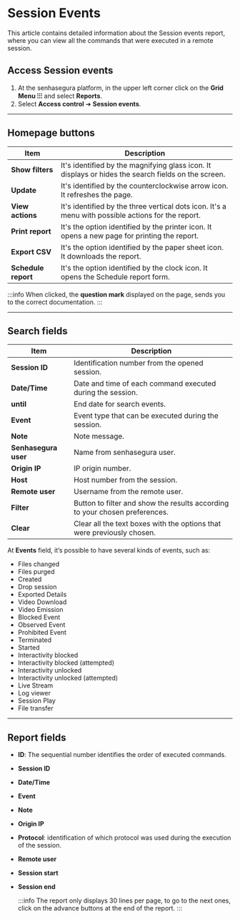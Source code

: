 # Session Events

This article contains detailed information about the Session events report, where you can view all the commands that were executed in a remote session.

## Access Session events

1. At the senhasegura platform, in the upper left corner click on the **Grid Menu ⁝⁝⁝** and select **Reports**.
2. Select **Access control** ➔ **Session events**.

***

## Homepage buttons
**Item**|**Description**
|---|---|
**Show filters**|It's identified by the magnifying glass icon. It displays or hides the search fields on the screen.
**Update**|It's identified by the counterclockwise arrow icon. It refreshes the page.
**View actions**|It's identified by the three vertical dots icon. It's a menu with possible actions for the report.
**Print report**|It's the option identified by the printer icon. It opens a new page for printing the report.
**Export CSV**|It's the option identified by the paper sheet icon. It downloads the report.
**Schedule report**|It's the option identified by the clock icon. It opens the Schedule report form.

  :::info
When clicked, the **question mark** displayed on the page, sends you to the correct documentation.
:::
***

## Search fields
**Item**|**Description**
|---|---|
**Session ID**|Identification number from the opened session. 
**Date/Time**|Date and time of each command executed during the session.
**until**|End date for search events.
**Event**|Event type that can be executed during the session.
**Note**|Note message.
**Senhasegura user**|Name from senhasegura user.
**Origin IP**|IP origin number.
**Host**|Host number from the session.
**Remote user**|Username from the remote user.
**Filter**|Button to filter and show the results according to your chosen preferences.
**Clear**|Clear all the text boxes with the options that were previously chosen.

At **Events** field, it’s possible to have several kinds of events, such as:

* Files changed
* Files purged
* Created
* Drop session
* Exported Details
* Video Download
* Video Emission
* Blocked Event
* Observed Event
* Prohibited Event
* Terminated
* Started
* Interactivity blocked
* Interactivity blocked (attempted)
* Interactivity unlocked
* Interactivity unlocked (attempted)
* Live Stream
* Log viewer
* Session Play
* File transfer
***

## Report fields

* **ID**: The sequential number identifies the order of executed commands.
* **Session ID**
* **Date/Time**
* **Event**
* **Note**
* **Origin IP**
* **Protocol**: identification of which protocol was used during the execution of the session.
* **Remote user**
* **Session start**
* **Session end**

  :::info
The report only displays 30 lines per page, to go to the next ones, click on the advance buttons at the end of the report.
:::
